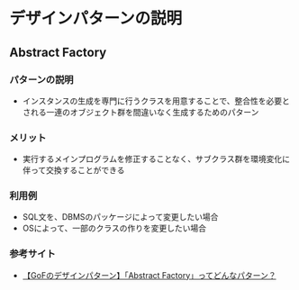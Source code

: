 # デザインパターンの説明

## Abstract Factory
### パターンの説明
- インスタンスの生成を専門に行うクラスを用意することで、整合性を必要とされる一連のオブジェクト群を間違いなく生成するためのパターン

### メリット
- 実行するメインプログラムを修正することなく、サブクラス群を環境変化に伴って交換することができる

### 利用例
- SQL文を、DBMSのパッケージによって変更したい場合
- OSによって、一部のクラスの作りを変更したい場合

### 参考サイト
- [【GoFのデザインパターン】「Abstract Factory」ってどんなパターン？](http://www.code-magagine.com/?p=2652)